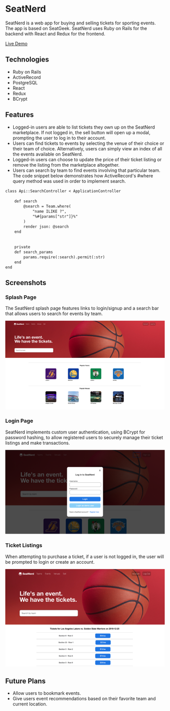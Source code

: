# SeatNerd

SeatNerd is a web app for buying and selling tickets for sporting events. The
app is based on SeatGeek. SeatNerd uses Ruby on Rails for the backend with 
React and Redux for the frontend.

[Live Demo](https://seatnerd.herokuapp.com/#/)

## Technologies

* Ruby on Rails
* ActiveRecord
* PostgreSQL
* React
* Redux
* BCrypt

## Features

* Logged-in users are able to list tickets they own up on the SeatNerd
marketplace. If not logged in, the sell button will open up a modal, prompting
the user to log in to their account.
* Users can find tickets to events by selecting the venue of their choice or 
their team of choice. Alternatively, users can simply view an index of all the
events available on SeatNerd.
* Logged-in users can choose to update the price of their ticket listing or remove the listing from the marketplace altogether.
* Users can search by team to find events involving that particular team. The code snippet 
below demonstrates how ActiveRecord's #where query method was used in order to implement
search.

```
class Api::SearchController < ApplicationController

    def search
        @search = Team.where(
            "name ILIKE ?",
            "%#{params["str"]}%"
        )
        render json: @search
    end


    private
    def search_params
        params.require(:search).permit(:str)
    end
end

```

## Screenshots

### Splash Page
The SeatNerd splash page features links to login/signup and a search bar that allows users to search for events by team.

![](public/splash.png)

### Login Page
SeatNerd implements custom user authentication, using BCrypt for password hashing, to allow registered users to securely manage their ticket listings and make transactions. 

![](public/login.png)

### Ticket Listings
When attempting to purchase a ticket, if a user is not logged in, the user will be prompted to login or create an account.

![](public/ticket_listings.png)

## Future Plans

* Allow users to bookmark events.
* Give users event recommendations based on their favorite team and current
location.


